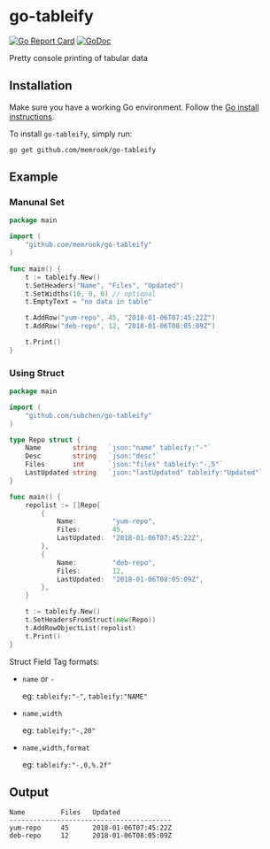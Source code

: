 # go-tableify

[![Go Report Card](https://goreportcard.com/badge/github.com/subchen/go-tableify)](https://goreportcard.com/report/github.com/subchen/go-tableify)
[![GoDoc](https://godoc.org/github.com/subchen/go-tableify?status.svg)](https://godoc.org/github.com/subchen/go-tableify)

Pretty console printing of tabular data

## Installation

Make sure you have a working Go environment. Follow the [Go install instructions](http://golang.org/doc/install.html).

To install `go-tableify`, simply run:

```
go get github.com/memrook/go-tableify
```

## Example

### Manunal Set

```go
package main

import (
	"github.com/memrook/go-tableify"
)

func main() {
	t := tableify.New()
	t.SetHeaders("Name", "Files", "Updated")
	t.SetWidths(10, 0, 0) // optional
	t.EmptyText = "no data in table"

	t.AddRow("yum-repo", 45, "2018-01-06T07:45:22Z")
	t.AddRow("deb-repo", 12, "2018-01-06T08:05:09Z")

	t.Print()
}
```

### Using Struct

```go
package main

import (
	"github.com/subchen/go-tableify"
)

type Repo struct {
	Name        string   `json:"name" tableify:"-"`
	Desc        string   `json:"desc"`
	Files       int      `json:"files" tableify:"-,5"`
	LastUpdated string   `json:"lastUpdated" tableify:"Updated"`
}

func main() {
	repolist := []Repo{
		{
			Name:         "yum-repo",
			Files:        45,
			LastUpdated:  "2018-01-06T07:45:22Z",
		},
		{
			Name:         "deb-repo",
			Files:        12,
			LastUpdated:  "2018-01-06T08:05:09Z",
		},
	}

	t := tableify.New()
	t.SetHeadersFromStruct(new(Repo))
	t.AddRowObjectList(repolist)
	t.Print()
}
```

Struct Field Tag formats:

- `name` or `-`

	eg: `tableify:"-"`, `tableify:"NAME"`

- `name,width`

	eg: `tableify:"-,20"`

- `name,width,format`

	eg: `tableify:"-,0,%.2f"`


## Output
```
Name         Files   Updated
-----------------------------------------
yum-repo     45      2018-01-06T07:45:22Z
deb-repo     12      2018-01-06T08:05:09Z
```
